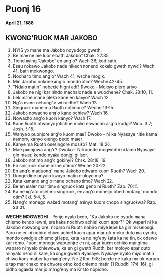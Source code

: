 # Puonj 16
**April 21, 1888**

## KWONG'RUOK MAR JAKOBO

1. NYIS yo mane ma Jakobo noyudogo gweth.
2. Be mae ne nie luor e bath Jakobo? Chak. 27:35.
3. Tiend nying "Jakobo" en ang'o? Wach 36, kod bath.
4. Esau nokawo Jakobo nade nikech noneno kokelo gweth nywol? Wach 41, bath mokwongo.
5. Nochano timo ang'o? Wach 41, weche mogik.
6. Min Jakobo nokone ang'o mondo otim? Weche 42-45.
7. "Ndalo matin" nobedie higni adi? Dwoko - Moloyo piero ariyo.
8. Jakobo ne nigi kar nindo machalo nade e wuodhene? Chak. 28:10, 11.
9. Lek mane mane oleko kane en kanyo? Wach 12.
10. Ng'a mane ochung' e wi raidho? Wach 13.
11. Singruok mane ma Ruoth notimone? Weche 13-15.
12. Jakobo nowacho ang'o kane ochiew? Wach 16.
13. Nowacho ang'o kuom kanyo? Wach 17.
14. Kane Ruoth ofwonyo jotichne moko nowacho ang'o kodgi? Wuo. 3:7; Josh. 5:15.
15. Wanyalo puonjore ang'o kuom mae? Dwoko - Ni ka Nyasaye nitie kama kamoro, kanyo olengo bedo maler.
16. Kanye ma Ruoth osesingore mosiko? Mat. 18:20.
17. Mae puonjowa ang'o? Dwoko - Ni kuonde mogwedhi ni lamo Nyasaye gin maler, kendo nyaka donjgi gi luor.
18. Jakobo notimo ang'o gokinyi? Chak. 28:18, 19.
19. En singruok mane mane otimo? Weche 20-22.
20. En ang'o maduong' mane Jakobo odwaro kuom Ruoth? Wach 20.
21. Donge dine onyalo kwayo matin moloyo ma?
22. Kata kamano ang'o mane ochano timo? Wach 22.
23. Be en maler mar timo singruok kata geno ni Ruoth? Zab. 76:11.
24. Ka ne ng'ato osetimo singruok, en ang'o monego obed motang' mondo otim? Ekl. 5:4, 5.
25. Nang'o monego wabed motang' ahinya kuom chopo singruokwa? Rap. 23:21.

**WECHE MOGWEDHI** - Penjo nyalo bedo, "Ka Jakobo ne oyudo mana chiemo kendo lewni, ere kaka nochiwo achiel kuom apar?" Ok wapari ni ka Jakobo nokwong'ore, noparo ni Ruoth nobiro miye lepe ka gin moselosgi. Paro ne en ni nobiro chiwo achiel kuom apar mar gik moko duto ma oyudo, mondo oyudgie chiemo gi lepe, kata ka ne ng'eny kata ka ne tin, ok odewo kar romo. Puonj monego wapuonjre en ni, apar kuom ochiko mar gima waparo ni nyalo chiewowa, ka en gi gweth Ruoth, ber moloyo apar duto minyalo neno ni kare, ka onge gweth Nyasaye. Nyasaye nyalo miyo matin chiwo kony maber ka mang'eny. Ne 2 Kor. 9:8; bende ne kaka mo ok norum e tap mar dhako ma chwore otho kod chiemo matin (1 Ruodhi 17:8-16), gi pidho oganda mar jo mang'eny ma Kristo nopidho.